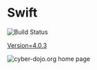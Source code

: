 # Swift

![Build Status](https://travis-ci.org/cyber-dojo-languages/swift.svg?branch=master)

[Version=4.0.3](https://github.com/cyber-dojo-languages/swift/blob/master/check_version.sh)

![cyber-dojo.org home page](https://github.com/cyber-dojo/cyber-dojo/blob/master/shared/home_page_snaphot.png)
